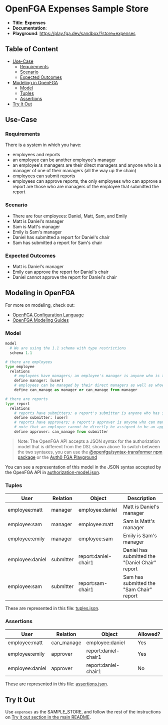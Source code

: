 # OpenFGA Expenses Sample Store

* **Title**: **Expenses** 
* **Documentation**:
* **Playground**: https://play.fga.dev/sandbox/?store=expenses

## Table of Content
- [Use-Case](#use-case)
  - [Requirements](#requirements)
  - [Scenario](#scenario)
  - [Expected Outcomes](#expected-outcomes)
- [Modeling in OpenFGA](#modeling-in-openfga)
  - [Model](#model)
  - [Tuples](#tuples)
  - [Assertions](#assertions)
- [Try It Out](#try-it-out)

## Use-Case

### Requirements

There is a system in which you have:

- employees and reports
- an employee can be another employee's manager
- an employee's managers are their direct managers and anyone who is a manager of one of their managers (all the way up the chain)
- employees can submit reports
- employees can approve reports, the only employees who can approve a report are those who are managers of the employee that submitted the report

### Scenario

- There are four employees: Daniel, Matt, Sam, and Emily
- Matt is Daniel's manager
- Sam is Matt's manager
- Emily is Sam's manager
- Daniel has submitted a report for Daniel's chair
- Sam has submitted a report for Sam's chair

### Expected Outcomes

- Matt is Daniel's manager
- Emily can approve the report for Daniel's chair
- Daniel cannot approve the report for Daniel's chair

## Modeling in OpenFGA

For more on modeling, check out:
- [OpenFGA Configuration Language](https://openfga.dev/docs/configuration-language)
- [OpenFGA Modeling Guides](https://openfga.dev/docs/modeling)

### Model
```python
model
  # We are using the 1.1 schema with type restrictions
  schema 1.1

# there are employees
type employee
  relations
    # employees have managers; an employee's manager is anyone who is their direct manager
    define manager: [user]
    # employees can be managed by their direct managers as well as whoever can manage their direct managers
    define can_manage as manager or can_manage from manager

# there are reports
type report
  relations
    # reports have submitters; a report's submitter is anyone who has submitted the report
    define submitter: [user]
    # reports have approvers; a report's approver is anyone who can manage the submitter of the report
    # note that an employee cannot be directly be assigned to be an approver
    define approver: can_manage from submitter
```

> Note: The OpenFGA API accepts a JSON syntax for the authorization model that is different from the DSL shown above
>       To switch between the two syntaxes, you can use the [@openfga/syntax-transformer npm package](https://www.npmjs.com/package/@openfga/syntax-transformer) or the [Auth0 FGA Playground](https://play.fga.dev)

You can see a representation of this model in the JSON syntax accepted by the OpenFGA API in [authorization-model.json](./authorization-model.json).

### Tuples

| User            | Relation  | Object               | Description                                    |
|-----------------|-----------|----------------------|------------------------------------------------|
| employee:matt   | manager   | employee:daniel      | Matt is Daniel's manager                       |
| employee:sam    | manager   | employee:matt        | Sam is Matt's manager                          |
| employee:emily  | manager   | employee:sam         | Emily is Sam's manager                         |
| employee:daniel | submitter | report:daniel-chair1 | Daniel has submitted the "Daniel Chair" report |
| employee:sam    | submitter | report:sam-chair1    | Sam has submitted the "Sam Chair" report       |

These are represented in this file: [tuples.json](./tuples.json).

### Assertions

| User            | Relation   | Object               | Allowed? |
|-----------------|------------|----------------------|----------|
| employee:matt   | can_manage | employee:daniel      | Yes      |
| employee:emily  | approver   | report:daniel-chair1 | Yes      |
| employee:daniel | approver   | report:daniel-chair1 | No       |

These are represented in this file: [assertions.json](./assertions.json).

## Try It Out

Use `expenses` as the SAMPLE_STORE, and follow the rest of the instructions on [Try it out section in the main README](https://github.com/openfga/sample-stores#try-it-out).
